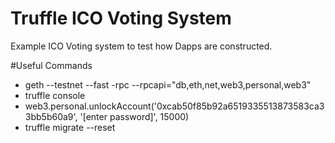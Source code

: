# Truffle ICO Voting System
Example ICO Voting system to test how Dapps are constructed.

#Useful Commands
* geth --testnet --fast -rpc --rpcapi="db,eth,net,web3,personal,web3" 
* truffle console
* web3.personal.unlockAccount('0xcab50f85b92a6519335513873583ca33bb5b60a9', '[enter password]', 15000)
* truffle migrate --reset